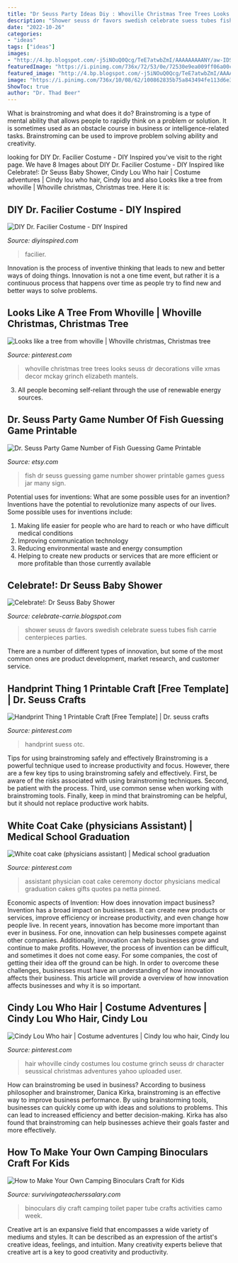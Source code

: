 ```yaml
---
title: "Dr Seuss Party Ideas Diy : Whoville Christmas Tree Trees Looks Seuss Dr Decorations Ville Xmas Decor Mckay Grinch Elizabeth Mantels"
description: "Shower seuss dr favors swedish celebrate suess tubes fish carrie centerpieces parties"
date: "2022-10-26"
categories:
- "ideas"
tags: ["ideas"]
images:
- "http://4.bp.blogspot.com/-j5iNOuQ0Qcg/TeE7atwbZmI/AAAAAAAAANY/aw-IDSNak70/s1600/IMG_2590.JPG"
featuredImage: "https://i.pinimg.com/736x/72/53/0e/72530e9ea009ff06a00c8948a0c36990--physician-assistant-white-coats.jpg"
featured_image: "http://4.bp.blogspot.com/-j5iNOuQ0Qcg/TeE7atwbZmI/AAAAAAAAANY/aw-IDSNak70/s1600/IMG_2590.JPG"
image: "https://i.pinimg.com/736x/10/08/62/100862835b75a843494fe113d6e3ddf5--whoville-christmas-christmas-trees.jpg"
ShowToc: true
author: "Dr. Thad Beer"
---
```



What is brainstroming and what does it do?
Brainstroming is a type of mental ability that allows people to rapidly think on a problem or solution. It is sometimes used as an obstacle course in business or intelligence-related tasks. Brainstroming can be used to improve problem solving ability and creativity.

	

		
looking for DIY Dr. Facilier Costume - DIY Inspired you've visit to the right page. We have 8 Images about DIY Dr. Facilier Costume - DIY Inspired like Celebrate!: Dr Seuss Baby Shower, Cindy Lou Who hair | Costume adventures | Cindy lou who hair, Cindy lou and also Looks like a tree from whoville | Whoville christmas, Christmas tree. Here it is:
		
    
## DIY Dr. Facilier Costume - DIY Inspired

<img loading=lazy src="https://diyinspired.com/wp-content/uploads/2019/10/DIY-Dr.-Facilier-Halloween-Costume.jpg" onerror="this.onerror=null;this.src='https://tse3.mm.bing.net/th?id=OIP.YPkVZ7kSXaqmNZkoxb-WfwHaJ3&amp;pid=15.1';" alt="DIY Dr. Facilier Costume - DIY Inspired">

_Source: diyinspired.com_

>facilier. 

	

Innovation is the process of inventive thinking that leads to new and better ways of doing things. Innovation is not a one time event, but rather it is a continuous process that happens over time as people try to find new and better ways to solve problems.

    
## Looks Like A Tree From Whoville | Whoville Christmas, Christmas Tree

<img loading=lazy src="https://i.pinimg.com/736x/10/08/62/100862835b75a843494fe113d6e3ddf5--whoville-christmas-christmas-trees.jpg" onerror="this.onerror=null;this.src='https://tse2.mm.bing.net/th?id=OIP.YD6q6y9jfz5aOHP2GkGsyAHaNJ&amp;pid=15.1';" alt="Looks like a tree from whoville | Whoville christmas, Christmas tree">

_Source: pinterest.com_

>whoville christmas tree trees looks seuss dr decorations ville xmas decor mckay grinch elizabeth mantels. 

	

3. All people becoming self-reliant through the use of renewable energy sources. 

    
## Dr. Seuss Party Game Number Of Fish Guessing Game Printable

<img loading=lazy src="https://img0.etsystatic.com/030/0/8689509/il_570xN.583783090_cp46.jpg" onerror="this.onerror=null;this.src='https://tse2.mm.bing.net/th?id=OIP.f_kUd3jtcukp6VTtChDhRQHaHa&amp;pid=15.1';" alt="Dr. Seuss Party Game Number of Fish Guessing Game Printable">

_Source: etsy.com_

>fish dr seuss guessing game number shower printable games guess jar many sign. 

	

Potential uses for inventions: What are some possible uses for an invention?
Inventions have the potential to revolutionize many aspects of our lives. Some possible uses for inventions include: 
1. Making life easier for people who are hard to reach or who have difficult medical conditions 
2. Improving communication technology 
3. Reducing environmental waste and energy consumption 
4. Helping to create new products or services that are more efficient or more profitable than those currently available 

    
## Celebrate!: Dr Seuss Baby Shower

<img loading=lazy src="http://4.bp.blogspot.com/-j5iNOuQ0Qcg/TeE7atwbZmI/AAAAAAAAANY/aw-IDSNak70/s1600/IMG_2590.JPG" onerror="this.onerror=null;this.src='https://tse3.mm.bing.net/th?id=OIP.qeJs6TSPcbJHER2zmSE71QHaLG&amp;pid=15.1';" alt="Celebrate!: Dr Seuss Baby Shower">

_Source: celebrate-carrie.blogspot.com_

>shower seuss dr favors swedish celebrate suess tubes fish carrie centerpieces parties. 

	

There are a number of different types of innovation, but some of the most common ones are product development, market research, and customer service.

    
## Handprint Thing 1 Printable Craft [Free Template] | Dr. Seuss Crafts

<img loading=lazy src="https://i.pinimg.com/736x/b7/4f/06/b74f067929b7ee4477b2645180228a76.jpg" onerror="this.onerror=null;this.src='https://tse3.mm.bing.net/th?id=OIP.MwOiIC-vEiphnSrEL1pZ9gHaJQ&amp;pid=15.1';" alt="Handprint Thing 1 Printable Craft [Free Template] | Dr. seuss crafts">

_Source: pinterest.com_

>handprint suess otc. 

	

Tips for using brainstroming safely and effectively
Brainstroming is a powerful technique used to increase productivity and focus. However, there are a few key tips to using brainstroming safely and effectively. First, be aware of the risks associated with using brainstroming techniques. Second, be patient with the process. Third, use common sense when working with brainstroming tools. Finally, keep in mind that brainstroming can be helpful, but it should not replace productive work habits.

    
## White Coat Cake (physicians Assistant) | Medical School Graduation

<img loading=lazy src="https://i.pinimg.com/736x/72/53/0e/72530e9ea009ff06a00c8948a0c36990--physician-assistant-white-coats.jpg" onerror="this.onerror=null;this.src='https://tse4.mm.bing.net/th?id=OIP.V756EWDwV7_CnLa0nMoTYwHaJ6&amp;pid=15.1';" alt="White coat cake (physicians assistant) | Medical school graduation">

_Source: pinterest.com_

>assistant physician coat cake ceremony doctor physicians medical graduation cakes gifts quotes pa netta pinned. 

	

Economic aspects of Invention: How does innovation impact business?
Invention has a broad impact on businesses. It can create new products or services, improve efficiency or increase productivity, and even change how people live. In recent years, innovation has become more important than ever in business. For one, innovation can help businesses compete against other companies. Additionally, innovation can help businesses grow and continue to make profits. However, the process of invention can be difficult, and sometimes it does not come easy. For some companies, the cost of getting their idea off the ground can be high. In order to overcome these challenges, businesses must have an understanding of how innovation affects their business. This article will provide a overview of how innovation affects businesses and why it is so important.

    
## Cindy Lou Who Hair | Costume Adventures | Cindy Lou Who Hair, Cindy Lou

<img loading=lazy src="https://i.pinimg.com/736x/85/49/fe/8549fe1c1ba6ac2b02a52637a779c152--whoville-hair-whoville-costumes.jpg" onerror="this.onerror=null;this.src='https://tse4.mm.bing.net/th?id=OIP.cEMzzGVqgcWHOnoxm1nRRwHaJ3&amp;pid=15.1';" alt="Cindy Lou Who hair | Costume adventures | Cindy lou who hair, Cindy lou">

_Source: pinterest.com_

>hair whoville cindy costumes lou costume grinch seuss dr character seussical christmas adventures yahoo uploaded user. 

	

How can brainstroming be used in business?
According to business philosopher and brainstromer, Danica Kirka, brainstroming is an effective way to improve business performance. By using brainstorming tools, businesses can quickly come up with ideas and solutions to problems. This can lead to increased efficiency and better decision-making. Kirka has also found that brainstroming can help businesses achieve their goals faster and more effectively.

    
## How To Make Your Own Camping Binoculars Craft For Kids

<img loading=lazy src="http://www.survivingateacherssalary.com/wp-content/uploads/2011/05/DIY-Binoculars-678x1024.jpg" onerror="this.onerror=null;this.src='https://tse1.mm.bing.net/th?id=OIP.Q5OuWjO74I7e2l1swwBr3wHaLL&amp;pid=15.1';" alt="How to Make Your Own Camping Binoculars Craft for Kids">

_Source: survivingateacherssalary.com_

>binoculars diy craft camping toilet paper tube crafts activities camo week. 

	

Creative art is an expansive field that encompasses a wide variety of mediums and styles. It can be described as an expression of the artist's creative ideas, feelings, and intuition. Many creativity experts believe that creative art is a key to good creativity and productivity.


